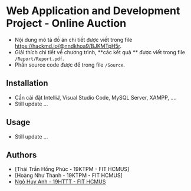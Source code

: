 # Web Application and Development Project - Online Auction

- Nội dung mô tả đồ án chi tiết được viết trong file https://hackmd.io/@nndkhoa9/BJKMTpH5r.
- Giải thích chi tiết về chương trình, **các kết quả ** được viết trong file `/Report/Report.pdf`.
- Phần source code được để trong file `/Source`.

## Installation

- Cần cài đặt IntelliJ, Visual Studio Code, MySQL Server, XAMPP, ....
- Still update ...

## Usage

- Still update ...

## Authors
- [Thái Trần Hồng Phúc - 19KTPM - FIT HCMUS]
- [Hoàng Như Thanh - 19KTPM - FIT HCMUS]
- [Ngô Huy Anh - 19HTTT - FIT HCMUS](https://github.com/tristanhuyanhngo)

